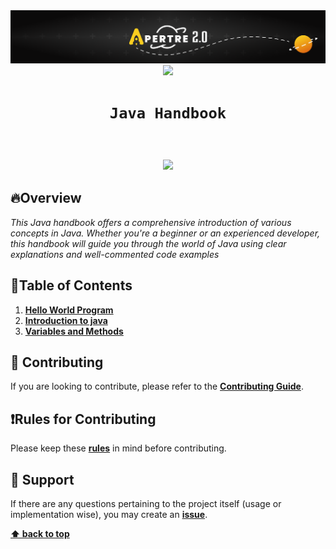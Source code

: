 <img src="./unnamed.png">
<div align="center">
  <img height="80" src="https://logos-world.net/wp-content/uploads/2022/07/Java-Symbol.png">
</div>

# <div align="center">`Java Handbook`</div>

<br>
<div align="center">


</div>

<h3 align="center">
<img src="https://raw.githubusercontent.com/andreasbm/readme/master/assets/lines/colored.png">
</h3>

## 🔥Overview
*This Java handbook offers a comprehensive introduction of various concepts in Java. Whether you're a beginner or an experienced developer, this handbook will guide you through the world of Java using clear explanations and well-commented code examples*

## 📗Table of Contents
1. [**Hello World Program**](./Hello_World/README.md)
2. [**Introduction to java**](Introduction_to_Java/README.md)
3. [**Variables and Methods**](./Variables%20and%20Methods/README.md)


## 🤝 Contributing
If you are looking to contribute, please refer to the [**Contributing Guide**](https://github.com/lord-cyclone100/java-handbook/blob/main/CONTRIBUTING.md).

## ❗Rules for Contributing
Please keep these [**rules**](https://github.com/lord-cyclone100/java-handbook/blob/main/RULES.md) in mind before contributing.

## 🌟 Support
If there are any questions pertaining to the project itself (usage or implementation wise), you may create an [**issue**](https://github.com/lord-cyclone100/java-handbook/issues).


**[⬆ back to top](#table-of-contents)**